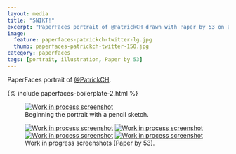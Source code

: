 ```yaml
---
layout: media
title: "SNIKT!"
excerpt: "PaperFaces portrait of @PatrickCH drawn with Paper by 53 on an iPad."
image: 
  feature: paperfaces-patrickch-twitter-lg.jpg
  thumb: paperfaces-patrickch-twitter-150.jpg
category: paperfaces
tags: [portrait, illustration, Paper by 53]
---
```


PaperFaces portrait of <a href="http://twitter.com/PatrickCH">@PatrickCH</a>.

{% include paperfaces-boilerplate-2.html %}

<figure>
	<a href="{{ site.url }}/images/paperfaces-patrickch-process-1-lg.jpg"><img src="{{ site.url }}/images/paperfaces-patrickch-process-1-750.jpg" alt="Work in process screenshot"></a>
	<figcaption>Beginning the portrait with a pencil sketch.</figcaption>
</figure>

<figure class="half">
	<a href="{{ site.url }}/images/paperfaces-patrickch-process-2-lg.jpg"><img src="{{ site.url }}/images/paperfaces-patrickch-process-2-600.jpg" alt="Work in process screenshot"></a>
	<a href="{{ site.url }}/images/paperfaces-patrickch-process-3-lg.jpg"><img src="{{ site.url }}/images/paperfaces-patrickch-process-3-600.jpg" alt="Work in process screenshot"></a>
	<a href="{{ site.url }}/images/paperfaces-patrickch-process-4-lg.jpg"><img src="{{ site.url }}/images/paperfaces-patrickch-process-4-600.jpg" alt="Work in process screenshot"></a>
	<a href="{{ site.url }}/images/paperfaces-patrickch-process-5-lg.jpg"><img src="{{ site.url }}/images/paperfaces-patrickch-process-5-600.jpg" alt="Work in process screenshot"></a>
	<figcaption>Work in progress screenshots (Paper by 53).</figcaption>
</figure>